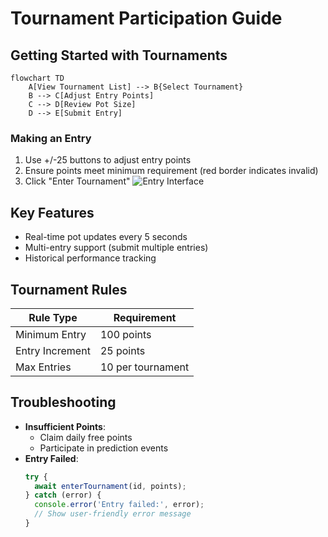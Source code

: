 # Tournament Participation Guide

## Getting Started with Tournaments
```mermaid
flowchart TD
    A[View Tournament List] --> B{Select Tournament}
    B --> C[Adjust Entry Points]
    C --> D[Review Pot Size]
    D --> E[Submit Entry]
```

### Making an Entry
1. Use +/-25 buttons to adjust entry points
2. Ensure points meet minimum requirement (red border indicates invalid)
3. Click "Enter Tournament"
![Entry Interface](screenshots/tournament-entry-ui.png)

## Key Features
- Real-time pot updates every 5 seconds
- Multi-entry support (submit multiple entries)
- Historical performance tracking

## Tournament Rules
| Rule Type | Requirement |
|-----------|-------------|
| Minimum Entry | 100 points |
| Entry Increment | 25 points |
| Max Entries | 10 per tournament |

## Troubleshooting
- **Insufficient Points**: 
  - Claim daily free points
  - Participate in prediction events
- **Entry Failed**:
  ```javascript
  try {
    await enterTournament(id, points);
  } catch (error) {
    console.error('Entry failed:', error);
    // Show user-friendly error message
  }